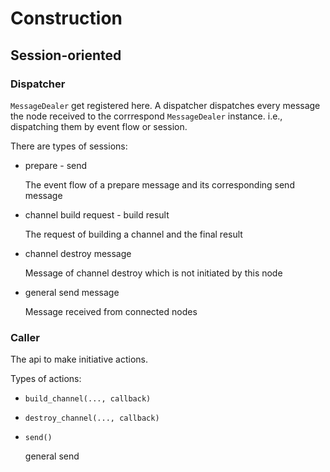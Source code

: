 # Construction
## Session-oriented
### Dispatcher
`MessageDealer` get registered here. A dispatcher dispatches
every message the node received to the corrrespond `MessageDealer`
instance. i.e., dispatching them by event flow or session.

There are types of sessions:
- prepare - send

    The event flow of a prepare message and its corresponding send message
- channel build request - build result

    The request of building a channel and the final result
- channel destroy message

    Message of channel destroy which is not initiated by this node
- general send message

    Message received from connected nodes

### Caller
The api to make initiative actions.

Types of actions:
- `build_channel(..., callback)`

- `destroy_channel(..., callback)`

- `send()`

    general send